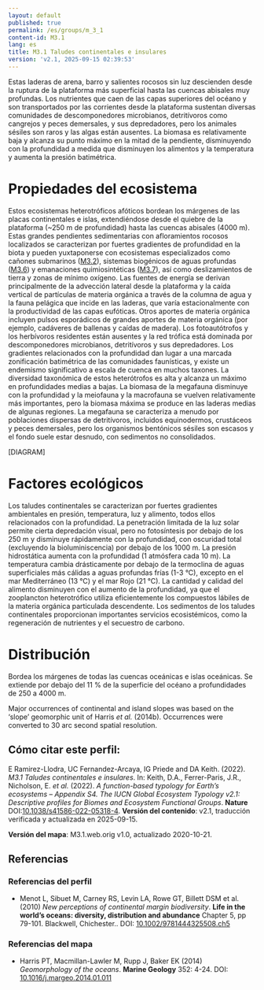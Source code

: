 ```yaml
---
layout: default
published: true
permalink: /es/groups/m_3_1
content-id: M3.1
lang: es
title: M3.1 Taludes continentales e insulares
version: 'v2.1, 2025-09-15 02:39:53'
---
```


Estas laderas de arena, barro y salientes rocosos sin luz descienden desde la ruptura de la plataforma más superficial hasta las cuencas abisales muy profundas. Los nutrientes que caen de las capas superiores del océano y son transportados por las corrientes desde la plataforma sustentan diversas comunidades de descomponedores microbianos, detritívoros como cangrejos y peces demersales, y sus depredadores, pero los animales sésiles son raros y las algas están ausentes. La biomasa es relativamente baja y alcanza su punto máximo en la mitad de la pendiente, disminuyendo con la profundidad a medida que disminuyen los alimentos y la temperatura y aumenta la presión batimétrica.

# Propiedades del ecosistema
 
Estos ecosistemas heterotróficos afóticos bordean los márgenes de las placas continentales e islas, extendiéndose desde el quiebre de la plataforma (~250 m de profundidad) hasta las cuencas abisales (4000 m). Estas grandes pendientes sedimentarias con afloramientos rocosos localizados se caracterizan por fuertes gradientes de profundidad en la biota y pueden yuxtaponerse con ecosistemas especializados como cañones submarinos ([M3.2](/explore/groups/M3.2)), sistemas biogénicos de aguas profundas ([M3.6](/explore/groups/M3.6)) y emanaciones quimiosintéticas ([M3.7](/explore/groups/M3.7)), así como deslizamientos de tierra y zonas de mínimo oxígeno. Las fuentes de energía se derivan principalmente de la advección lateral desde la plataforma y la caída vertical de partículas de materia orgánica a través de la columna de agua y la fauna pelágica que incide en las laderas, que varía estacionalmente con la productividad de las capas eufóticas. Otros aportes de materia orgánica incluyen pulsos esporádicos de grandes aportes de materia orgánica (por ejemplo, cadáveres de ballenas y caídas de madera). Los fotoautótrofos y los herbívoros residentes están ausentes y la red trófica está dominada por descomponedores microbianos, detritívoros y sus depredadores. Los gradientes relacionados con la profundidad dan lugar a una marcada zonificación batimétrica de las comunidades faunísticas, y existe un endemismo significativo a escala de cuenca en muchos taxones. La diversidad taxonómica de estos heterótrofos es alta y alcanza un máximo en profundidades medias a bajas. La biomasa de la megafauna disminuye con la profundidad y la meiofauna y la macrofauna se vuelven relativamente más importantes, pero la biomasa máxima se produce en las laderas medias de algunas regiones. La megafauna se caracteriza a menudo por poblaciones dispersas de detritívoros, incluidos equinodermos, crustáceos y peces demersales, pero los organismos bentónicos sésiles son escasos y el fondo suele estar desnudo, con sedimentos no consolidados.

[DIAGRAM]

# Factores ecológicos
 
Los taludes continentales se caracterizan por fuertes gradientes ambientales en presión, temperatura, luz y alimento, todos ellos relacionados con la profundidad. La penetración limitada de la luz solar permite cierta depredación visual, pero no fotosíntesis por debajo de los 250 m y disminuye rápidamente con la profundidad, con oscuridad total (excluyendo la bioluminiscencia) por debajo de los 1000 m. La presión hidrostática aumenta con la profundidad (1 atmósfera cada 10 m). La temperatura cambia drásticamente por debajo de la termoclina de aguas superficiales más cálidas a aguas profundas frías (1-3 °C), excepto en el mar Mediterráneo (13 °C) y el mar Rojo (21 °C). La cantidad y calidad del alimento disminuyen con el aumento de la profundidad, ya que el zooplancton heterotrófico utiliza eficientemente los compuestos lábiles de la materia orgánica particulada descendente. Los sedimentos de los taludes continentales proporcionan importantes servicios ecosistémicos, como la regeneración de nutrientes y el secuestro de carbono.
 
# Distribución
 
Bordea los márgenes de todas las cuencas oceánicas e islas oceánicas. Se extiende por debajo del 11 % de la superficie del océano a profundidades de 250 a 4000 m.

Major occurrences of continental and island slopes was based on the ‘slope’ geomorphic unit of Harris _et al._ (2014b). Occurrences were converted to 30 arc second spatial resolution.

## Cómo citar este perfil:

E Ramirez-Llodra, UC Fernandez-Arcaya, IG Priede and DA Keith. (2022). *M3.1 Taludes continentales e insulares*. In: Keith, D.A., Ferrer-Paris, J.R., Nicholson, E. *et al.* (2022). *A function-based typology for Earth’s ecosystems – Appendix S4. The IUCN Global Ecosystem Typology v2.1: Descriptive profiles for Biomes and Ecosystem Functional Groups*. **Nature** DOI:[10.1038/s41586-022-05318-4](https://doi.org/10.1038/s41586-022-05318-4).
**Versión del contenido**: v2.1, traducción verificada y actualizada en 2025-09-15.

**Versión del mapa**: M3.1.web.orig v1.0, actualizado 2020-10-21.

## Referencias

### Referencias del perfil
* Menot L, Sibuet M, Carney RS, Levin LA, Rowe GT, Billett DSM et al.  (2010) *New perceptions of continental margin biodiversity*. **Life in the world’s oceans: diversity, distribution and abundance** Chapter 5, pp 79-101. Blackwell, Chichester.. DOI: [10.1002/9781444325508.ch5](http://doi.org/10.1002/9781444325508.ch5)

### Referencias del mapa
* Harris PT, Macmillan-Lawler M, Rupp J, Baker EK  (2014) *Geomorphology of the oceans*. **Marine Geology** 352: 4-24. DOI: [10.1016/j.margeo.2014.01.011](http://doi.org/10.1016/j.margeo.2014.01.011)
